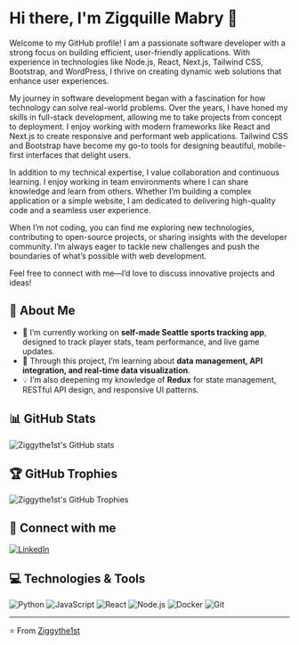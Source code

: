 # Hi there, I'm Zigquille Mabry  👋

Welcome to my GitHub profile! I am a passionate software developer with a strong focus on building efficient, user-friendly applications. With experience in technologies like Node.js, React, Next.js, Tailwind CSS, Bootstrap, and WordPress, I thrive on creating dynamic web solutions that enhance user experiences.

My journey in software development began with a fascination for how technology can solve real-world problems. Over the years, I have honed my skills in full-stack development, allowing me to take projects from concept to deployment. I enjoy working with modern frameworks like React and Next.js to create responsive and performant web applications. Tailwind CSS and Bootstrap have become my go-to tools for designing beautiful, mobile-first interfaces that delight users.

In addition to my technical expertise, I value collaboration and continuous learning. I enjoy working in team environments where I can share knowledge and learn from others. Whether I’m building a complex application or a simple website, I am dedicated to delivering high-quality code and a seamless user experience.

When I’m not coding, you can find me exploring new technologies, contributing to open-source projects, or sharing insights with the developer community. I’m always eager to tackle new challenges and push the boundaries of what’s possible with web development.

Feel free to connect with me—I’d love to discuss innovative projects and ideas!

## 🚀 About Me

- 🔭 I’m currently working on **self-made Seattle sports tracking app**, designed to track player stats, team performance, and live game updates.  
- 🌱 Through this project, I’m learning about **data management, API integration, and real-time data visualization**.  
- 💡 I’m also deepening my knowledge of **Redux** for state management, RESTful API design, and responsive UI patterns.  

## 📊 GitHub Stats

![Ziggythe1st's GitHub stats](https://github-readme-stats.vercel.app/api?username=Ziggythe1st&show_icons=true&theme=radical)

## 🏆 GitHub Trophies

![Ziggythe1st's GitHub Trophies](https://github-profile-trophy.vercel.app/?username=Ziggythe1st&theme=radical)

## 🔗 Connect with me

[![LinkedIn](https://img.shields.io/badge/LinkedIn-000?style=for-the-badge&logo=linkedin&logoColor=0A66C2)](https://www.linkedin.com/in/zigquille-mabry-b4892a20a/)

## 💻 Technologies & Tools

![Python](https://img.shields.io/badge/-Python-black?style=flat-square&logo=python)
![JavaScript](https://img.shields.io/badge/-JavaScript-black?style=flat-square&logo=javascript)
![React](https://img.shields.io/badge/-React-black?style=flat-square&logo=react)
![Node.js](https://img.shields.io/badge/-Node.js-black?style=flat-square&logo=node.js)
![Docker](https://img.shields.io/badge/-Docker-black?style=flat-square&logo=docker)
![Git](https://img.shields.io/badge/-Git-black?style=flat-square&logo=git)


---

⭐️ From [Ziggythe1st](https://github.com/Ziggythe1st)
